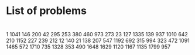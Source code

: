 List of problems
=================

#

1
1041
146
200
42
295
253
380
460
973
273
23
127
1335
139
937
1010
642
210
1152
227
239
212
12
140
21
138
207
547
1192
692
315
994
323
472
1091
1465
572
1710
735
1328
353
490
1648
1629
1120
1167
1135
1799
957

